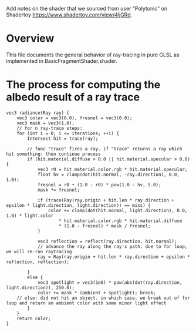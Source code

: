 Add notes on the shader that we sourced from user "Polytonic" on Shadertoy https://www.shadertoy.com/view/4ljGRd.

# Overview

This file documents the general behavior of ray-tracing in pure GLSL as implemented in BasicFragmentShader.shader.

# The process for computing the albedo result of a ray trace

	vec3 radiance(Ray ray) {
		vec3 color = vec3(0.0), fresnel = vec3(0.0);
		vec3 mask = vec3(1.0);
		// for n ray-trace steps:
		for (int i = 0; i <= iterations; ++i) {
			Intersect hit = trace(ray);

			// func "trace" fires a ray. if "trace" returns a ray which hit something: then continue process
			if (hit.material.diffuse > 0.0 || hit.material.specular > 0.0) {
				vec3 r0 = hit.material.color.rgb * hit.material.specular;
				float hv = clamp(dot(hit.normal, -ray.direction), 0.0, 1.0);
				fresnel = r0 + (1.0 - r0) * pow(1.0 - hv, 5.0);
				mask *= fresnel;

				if (trace(Ray(ray.origin + hit.len * ray.direction + epsilon * light.direction, light.direction)) == miss) {
					color += clamp(dot(hit.normal, light.direction), 0.0, 1.0) * light.color
						* hit.material.color.rgb * hit.material.diffuse
						* (1.0 - fresnel) * mask / fresnel;
				}

				vec3 reflection = reflect(ray.direction, hit.normal);
				// advance the ray along the ray's path. due to for loop, we will re-run raytracing
				ray = Ray(ray.origin + hit.len * ray.direction + epsilon * reflection, reflection);

			}
			else {
				vec3 spotlight = vec3(1e6) * pow(abs(dot(ray.direction, light.direction)), 250.0);
				color += mask * (ambient + spotlight); break;
        // else: did not hit an object. in which case, we break out of for loop and return an ambient color with some minor light effect
			}
		}
		return color;
	}
  
